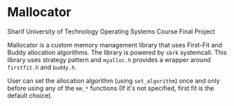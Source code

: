 # Mallocator

Sharif University of Technology
Operating Systems Course
Final Project

Mallocator is a custom memory management library that uses First-Fit and Buddy allocation algorithms. The library is powered by `sbrk` systemcall. This library uses strategy pattern and `myalloc.h` provides a wrapper around `firstfit.h` and `buddy.h`. 

User can set the allocation algorithm (using `set_algorithm`) once and only before using any of the `mm_*` functions (If it's not specified, first fit is the default choice).
